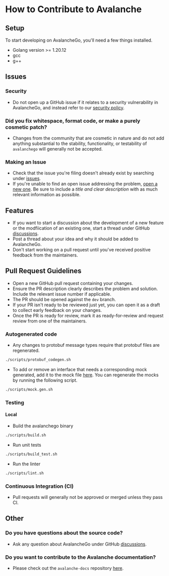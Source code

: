 # How to Contribute to Avalanche

## Setup

To start developing on AvalancheGo, you'll need a few things installed.

- Golang version >= 1.20.12
- gcc
- g++

## Issues

### Security

- Do not open up a GitHub issue if it relates to a security vulnerability in AvalancheGo, and instead refer to our [security policy](./SECURITY.md).

### Did you fix whitespace, format code, or make a purely cosmetic patch?

- Changes from the community that are cosmetic in nature and do not add anything substantial to the stability, functionality, or testability of `avalanchego` will generally not be accepted.

### Making an Issue

- Check that the issue you're filing doesn't already exist by searching under [issues](https://github.com/ava-labs/avalanchego/issues).
- If you're unable to find an open issue addressing the problem, [open a new one](https://github.com/ava-labs/avalanchego/issues/new/choose). Be sure to include a *title and clear description* with as much relevant information as possible.

## Features

- If you want to start a discussion about the development of a new feature or the modfiication of an existing one, start a thread under GitHub [discussions](https://github.com/ava-labs/avalanchego/discussions/categories/ideas).
- Post a thread about your idea and why it should be added to AvalancheGo.
- Don't start working on a pull request until you've received positive feedback from the maintainers.

## Pull Request Guidelines

- Open a new GitHub pull request containing your changes.
- Ensure the PR description clearly describes the problem and solution. Include the relevant issue number if applicable.
- The PR should be opened against the `dev` branch.
- If your PR isn't ready to be reviewed just yet, you can open it as a draft to collect early feedback on your changes.
- Once the PR is ready for review, mark it as ready-for-review and request review from one of the maintainers.

### Autogenerated code

- Any changes to protobuf message types require that protobuf files are regenerated.

```sh
./scripts/protobuf_codegen.sh
```

- To add or remove an interface that needs a corresponding mock generated, add it to the mock file [here](./scripts/mocks.mockgen.txt). You can regenerate the mocks by running the following script.

```sh
./scripts/mock.gen.sh
```

### Testing

#### Local

- Build the avalanchego binary

```sh
./scripts/build.sh
```

- Run unit tests

```sh
./scripts/build_test.sh
```

- Run the linter

```sh
./scripts/lint.sh
```

### Continuous Integration (CI)

- Pull requests will generally not be approved or merged unless they pass CI.

## Other

### Do you have questions about the source code?

- Ask any question about AvalancheGo under GitHub [discussions](https://github.com/ava-labs/avalanchego/discussions/categories/q-a).

### Do you want to contribute to the Avalanche documentation?

- Please check out the `avalanche-docs` repository [here](https://github.com/ava-labs/avalanche-docs).
